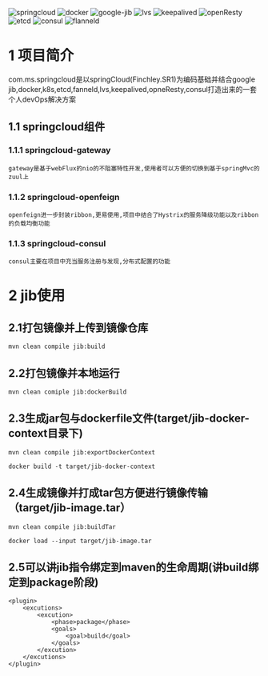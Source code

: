 ![springcloud](https://img.shields.io/badge/springcloud-plastic-brightgreen.svg) ![docker](https://img.shields.io/badge/docker-plastic-green.svg) ![google-jib](https://img.shields.io/badge/google-jib-plastic-yellowgreen.svg) ![lvs](https://img.shields.io/badge/lvs-plastic-yellow.svg) ![keepalived](https://img.shields.io/badge/keepalived-plastic-orange.svg) ![openResty](https://img.shields.io/badge/openResty-plastic-red.svg) ![etcd](https://img.shields.io/badge/etcd-plastic-lightgrey.svg) ![consul](https://img.shields.io/badge/consul-plastic-blue.svg) ![flanneld](https://img.shields.io/badge/flanneld-plastic-ff69b4.svg)  

# 1 项目简介

com.ms.springcloud是以springCloud(Finchley.SR1)为编码基础并结合google jib,docker,k8s,etcd,fanneld,lvs,keepalived,opneResty,consul打造出来的一套个人devOps解决方案

## 1.1 springcloud组件

### 1.1.1 springcloud-gateway

    gateway是基于webFlux的nio的不阻塞特性开发,使用者可以方便的切换到基于springMvc的zuul上

### 1.1.2 springcloud-openfeign

    openfeign进一步封装ribbon,更易使用,项目中结合了Hystrix的服务降级功能以及ribbon的负载均衡功能

### 1.1.3 springcloud-consul

    consul主要在项目中充当服务注册与发现,分布式配置的功能


# 2 jib使用

## 2.1打包镜像并上传到镜像仓库  

    mvn clean compile jib:build
    
## 2.2打包镜像并本地运行  

    mvn clean comiple jib:dockerBuild
   
## 2.3生成jar包与dockerfile文件(target/jib-docker-context目录下)  

    mvn clean compile jib:exportDockerContext

    docker build -t target/jib-docker-context
    
## 2.4生成镜像并打成tar包方便进行镜像传输（target/jib-image.tar）  

    mvn clean compile jib:buildTar

    docker load --input target/jib-image.tar
    
## 2.5可以讲jib指令绑定到maven的生命周期(讲build绑定到package阶段)  

    <plugin>
        <excutions>
            <excution>
                <phase>package</phase>
                <goals>
                    <goal>build</goal>
                </goals>
            </excution>
        </excutions>
    </plugin>

